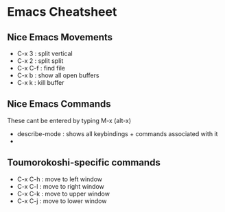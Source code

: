 Emacs Cheatsheet
================


Nice Emacs Movements
--------------------

* C-x 3 : split vertical
* C-x 2 : split split
* C-x C-f : find file
* C-x b : show all open buffers
* C-x k : kill buffer
  

Nice Emacs Commands
-------------------

These cant be entered by typing M-x (alt-x)

* describe-mode : shows all keybindings + commands associated with it
* 

Toumorokoshi-specific commands
------------------------------

* C-x C-h : move to left window
* C-x C-l : move to right window
* C-x C-k : move to upper window
* C-x C-j : move to lower window
